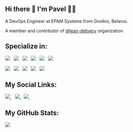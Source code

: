 <h2>
  Hi there 👋 I'm Pavel 👨‍💻
</h2>

<p>
  A DevOps Engineer at EPAM Systems from Grodno, Belarus.

  A member and contributor of [@lean-delivery](https://github.com/lean-delivery) organization
</p>

<h2>
  Specialize in:
</h2>
<p>

  <a>
    <img src="https://img.shields.io/badge/AWS-%23FF9900.svg?style=for-the-badge&logo=amazon-aws&logoColor=white"/> 
  </a>&nbsp;
  
  <a>
    <img src="https://img.shields.io/badge/azure-%230072C6.svg?style=for-the-badge&logo=azure-devops&logoColor=white"/>
  </a>&nbsp;
  
  <a>
    <img src="https://img.shields.io/badge/Linux-FCC624?style=for-the-badge&logo=linux&logoColor=black"/>
  </a>&nbsp;

  <a>
    <img src="https://img.shields.io/badge/jenkins-%232C5263.svg?style=for-the-badge&logo=jenkins&logoColor=white"/>
  </a>&nbsp;
  
  <a>
    <img src="https://img.shields.io/badge/GitLabCI-%23181717.svg?style=for-the-badge&logo=gitlab&logoColor=white)"/>
  </a>&nbsp;

  <a>
    <img src="https://img.shields.io/badge/vagrant-%231563FF.svg?style=for-the-badge&logo=vagrant&logoColor=white"/>
  </a>&nbsp;
</p>
<p>
  <a>
    <img src="https://img.shields.io/badge/githubactions-%232671E5.svg?style=for-the-badge&logo=githubactions&logoColor=white"/>
  </a>&nbsp;

  <a>
    <img src="https://img.shields.io/badge/ansible-%231A1918.svg?style=for-the-badge&logo=ansible&logoColor=white"/>
  </a>&nbsp;

  <a>
    <img src="https://img.shields.io/badge/terraform-%235835CC.svg?style=for-the-badge&logo=terraform&logoColor=white"/>
  </a>&nbsp;

  <a>
    <img src="https://img.shields.io/badge/docker-%230db7ed.svg?style=for-the-badge&logo=docker&logoColor=white"/>
  </a>&nbsp;

  <a>
    <img src="https://img.shields.io/badge/-ElasticSearch-005571?style=for-the-badge&logo=elasticsearch"/>
  </a>&nbsp;
</p>

<h2>
  My Social Links:
</h2>
<p>

  <a href="https://www.linkedin.com/in/pavelpikta/">
    <img src="https://img.shields.io/badge/linkedin-%230077B5.svg?&style=for-the-badge&logo=linkedin&logoColor=white"/>
  </a>&nbsp;&nbsp;

  <a href="https://t.me/pavelpikta">
    <img src="https://img.shields.io/badge/TELEGRAM-%230077B5.svg?&style=for-the-badge&logo=telegram&logoColor=white"/>
  </a>&nbsp;

  <a href="https://open.spotify.com/user/mus1cboy">
    <img src="https://img.shields.io/badge/spotify-%231ED760.svg?&style=for-the-badge&logo=spotify&logoColor=white"/>
  </a>&nbsp;

</p>

<h2>
  My GitHub Stats:
</h2>
<p>
  <img src = "https://github-readme-stats.vercel.app/api?username=pavelpikta&count_private=false&show_icons=true&theme=dracula&line_height=30">
  <!-- <img src = "https://github-readme-stats.vercel.app/api/top-langs/?username=pavelpikta&theme=tokyonight"> -->
</p>
